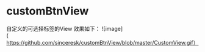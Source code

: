 # customBtnView
自定义的可选择标签的View
效果如下：
 ![image](https://github.com/sinceresk/customBtnView/blob/master/CustomView.gif）
